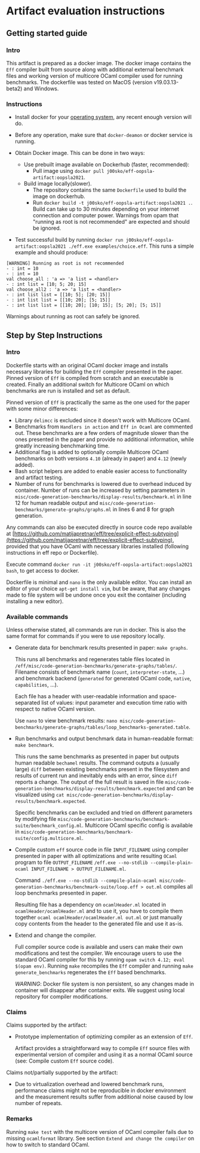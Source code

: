 # Artifact evaluation instructions

## Getting started guide

### Intro

This artifact is prepared as a docker image. The docker image contains the `Eff` compiler built from source along with additional external benchmark files and working version of multicore OCaml compiler used for running benchmarks. The dockerfile was tested on MacOS (version v19.03.13-beta2) and Windows.

### Instructions

- Install docker for your [operating system](https://docs.docker.com/engine/install/), any recent enough version will do.
- Before any operation, make sure that `docker-deamon` or docker service is running.
- Obtain Docker image. This can be done in two ways:

  - Use prebuilt image available on Dockerhub (faster, recommended):
    - Pull image using `docker pull j00sko/eff-oopsla-artifact:oopsla2021`.
  - Build image locally(slower).
    - The repository contains the same `Dockerfile` used to build the image on dockerhub.
    - Run `docker build -t j00sko/eff-oopsla-artifact:oopsla2021 .`. Build can take up to 30 minutes depending on your internet connection and computer power. Warnings from opam that "running as root is not recommended" are expected and should be ignored.

- Test successful build by running `docker run j00sko/eff-oopsla-artifact:oopsla2021 ./eff.exe examples/choice.eff`. This runs a simple example and should produce:

```
[WARNING] Running as root is not recommended
- : int = 10
- : int = 10
val choose_all : 'a => 'a list = <handler>
- : int list = [10; 5; 20; 15]
val choose_all2 : 'a => 'a list = <handler>
- : int list list = [[10; 5]; [20; 15]]
- : int list list = [[10; 20]; [5; 15]]
- : int list list = [[10; 20]; [10; 15]; [5; 20]; [5; 15]]
```

Warnings about running as root can safely be ignored.

## Step by Step Instructions

### Intro

Dockerfile starts with an original OCaml docker image and installs necessary libraries for building the `Eff` compiler presented in the paper. Pinned version of `Eff` is compiled from scratch and an executable is created. Finally an additional switch for Multicore OCaml on which benchmarks are run is installed and set as default.

Pinned version of `Eff` is practically the same as the one used for the paper with some minor differences:

- Library `delimcc` is excluded since it doesn't work with Multicore OCaml.
- Benchmarks from `Handlers in action` and  `Eff in Ocaml` are commented out. These benchmarks are a few orders of magnitude slower than the ones presented in the paper and provide no additional information, while greatly increasing benchmarking time.
- Additional flag is added to optionally compile Multicore OCaml benchmarks on both versions `4.10` (already in paper) and `4.12` (newly added).
- Bash script helpers are added to enable easier access to functionality and artifact testing.
- Number of runs for benchmarks is lowered due to overhead induced by container. Number of runs can be increased by setting parameters in `misc/code-generation-benchmarks/display-results/benchmark.ml` in line 12 for human readable output and `misc/code-generation-benchmarks/generate-graphs/graphs.ml` in lines 6 and 8 for graph generation.

Any commands can also be executed directly in source code repo available at [https://github.com/matijapretnar/eff/tree/explicit-effect-subtyping](https://github.com/matijapretnar/eff/tree/explicit-effect-subtyping), provided that you have OCaml with necessary libraries installed (following instructions in eff repo or Dockerfile).

Execute command `docker run -it j00sko/eff-oopsla-artifact:oopsla2021 bash`, to get access to docker.

Dockerfile is minimal and `nano` is the only available editor. You can install an editor of your choice `apt-get install vim`, but be aware, that any changes made to file system will be undone once you exit the container (including installing a new editor).

### Available commands

Unless otherwise stated, all commands are run in docker. This is also the same format for commands if you were to use repository locally.

- Generate data for benchmark results presented in paper:
`make graphs`.

  This runs all benchmarks and regenerates table files located in `/eff/misc/code-generation-benchmarks/generate-graphs/tables/`. Filename consists of benchmark name (`count`, `interpreter-state`, ...) and benchmark backend (`generated` for generated OCaml code, `native`, `capabilities`, ...).

  Each file has a header with user-readable information and space-separated list of values: input parameter and execution time ratio with respect to native OCaml version.
  
  Use `nano` to view benchmark results: `nano misc/code-generation-benchmarks/generate-graphs/tables/loop_benchmarks-generated.table`.

- Run benchmarks and output benchmark data in human-readable format:
`make benchmark`.

  This runs the same benchmarks as presented in paper but outputs human readable `bechamel` results. The command outputs a (usually large) `diff` between existing benchmarks present in the filesystem and results of current run and inevitably ends with an error, since `diff` reports a change. The output of the full result is saved in file `misc/code-generation-benchmarks/display-results/benchmark.expected` and can be visualized using `cat misc/code-generation-benchmarks/display-results/benchmark.expected`.

  Specific benchmarks can be excluded and tried on different parameters by modifying file `misc/code-generation-benchmarks/benchmark-suite/benchmark_config.ml`. Multicore OCaml specific config is available in `misc/code-generation-benchmarks/benchmark-suite/config.multicore.ml`.

- Compile custom `eff` source code in file `INPUT_FILENAME` using compiler presented in paper with all optimizations and write resulting `OCaml` program to file `OUTPUT_FILENAME`
`/eff.exe --no-stdlib --compile-plain-ocaml INPUT_FILENAME > OUTPUT_FILENAME.ml`.

  Command `./eff.exe --no-stdlib --compile-plain-ocaml misc/code-generation-benchmarks/benchmark-suite/loop.eff > out.ml` compiles all loop benchmarks presented in paper.

  Resulting file has a dependency on `ocamlHeader.ml` located in `ocamlHeader/ocamlHeader.ml` and to use it, you have to compile them together `ocaml ocamlHeader/ocamlHeader.ml out.ml` or just manually copy contents from the header to the generated file and use it as-is.

- Extend and change the compiler.

  Full compiler source code is available and users can make their own modifications and test the compiler. We encourage users to use the standard OCaml compiler for this by running `opam switch 4.12; eval $(opam env)`. Running `make` recompiles the `Eff` compiler and running `make generate_benchmarks` regenerates the `Eff` based benchmarks.

  *WARNING*: Docker file system is non persistent, so any changes made in container will disappear after container exits. We suggest using local repository for compiler modifications.

### Claims

Claims supported by the artifact:

- Prototype implementation of optimizing compiler as an extension of `Eff`.

  Artifact provides a straightforward way to compile `Eff` source files with experimental version of compiler and using it as a normal OCaml source (see: Compile custom `Eff` source code).

Claims not/partially supported by the artifact:

- Due to virtualization overhead and lowered benchmark runs, performance claims might not be reproducible in docker environment and the measurement results suffer from additional noise caused by low number of repeats.

### Remarks

Running `make test` with the multicore version of OCaml compiler fails due to missing `ocamlformat` library. See section `Extend and change the compiler` on how to switch to standard OCaml.
